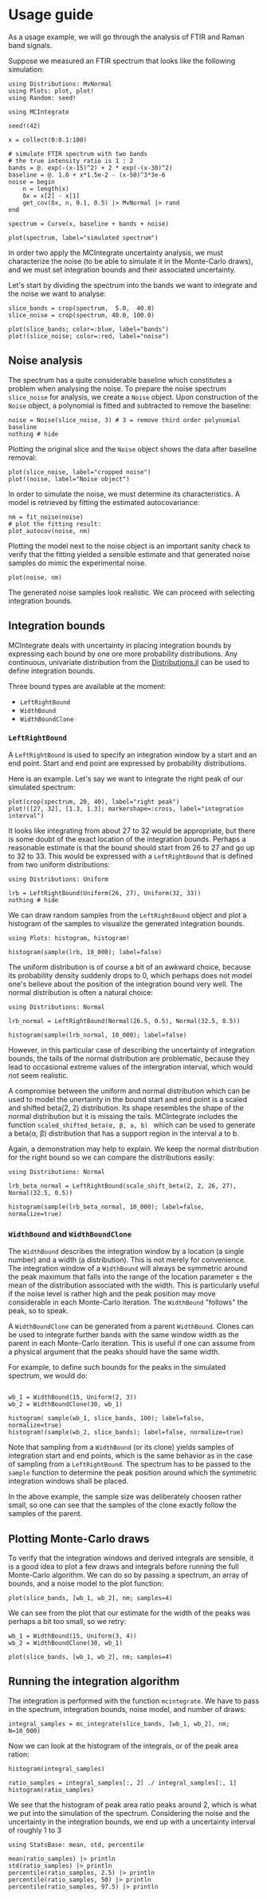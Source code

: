 
# Usage guide

As a usage example, we will go through the analysis of FTIR and Raman band signals.

Suppose we measured an FTIR spectrum that looks like the following simulation:

```@example FTIR
using Distributions: MvNormal
using Plots: plot, plot!
using Random: seed!

using MCIntegrate

seed!(42)

x = collect(0:0.1:100)

# simulate FTIR spectrum with two bands
# the true intensity ratio is 1 : 2
bands = @. exp(-(x-15)^2) + 2 * exp(-(x-30)^2)
baseline = @. 1.0 + x*1.5e-2 - (x-50)^3*3e-6
noise = begin
    n = length(x)
    δx = x[2] - x[1] 
    get_cov(δx, n, 0.1, 0.5) |> MvNormal |> rand
end

spectrum = Curve(x, baseline + bands + noise)

plot(spectrum, label="simulated spectrum")
```

In order two apply the MCIntegrate uncertainty analysis, we must characterize the noise (to be able to simulate it in the Monte-Carlo draws), and we must set integration bounds and their associated uncertainty.

Let's start by dividing the spectrum into the bands we want to integrate and the noise we
want to analyse:

```@example FTIR
slice_bands = crop(spectrum,  5.0,  40.0)
slice_noise = crop(spectrum, 40.0, 100.0)

plot(slice_bands; color=:blue, label="bands")
plot!(slice_noise; color=:red, label="noise")
```

## Noise analysis

The spectrum has a quite considerable baseline which constitutes a problem when analysing the noise. To prepare the noise spectrum `slice_noise` for analysis, we create a `Noise` object. Upon construction of the `Noise` object, a polynomial is fitted and subtracted to remove the baseline:

```@example FTIR
noise = Noise(slice_noise, 3) # 3 = remove third order polynomial baseline
nothing # hide
```

Plotting the original slice and the `Noise` object shows the data after baseline removal:

```@example FTIR
plot(slice_noise, label="cropped noise")
plot!(noise, label="Noise object")
```

In order to simulate the noise, we must determine its characteristics.
A model is retrieved by fitting the estimated autocovariance:

```@example FTIR
nm = fit_noise(noise)
# plot the fitting result:
plot_autocov(noise, nm)
```

Plotting the model next to the noise object is an important sanity check to verify that the fitting yielded a sensible estimate and that generated noise samples do mimic the experimental noise.

```@example FTIR
plot(noise, nm)
```

The generated noise samples look realistic. We can proceed with selecting integration bounds.

## Integration bounds

MCIntegrate deals with uncertainty in placing integration bounds by expressing each bound by one ore more probability distributions. Any continuous, univariate distribution from the [Distributions.jl](https://github.com/JuliaStats/Distributions.jl) can be used to define integration bounds.

Three bound types are available at the moment:

- `LeftRightBound`
- `WidthBound`
- `WidthBoundClone`

### `LeftRightBound`

A `LeftRightBound` is used to specify an integration window by a start and an end point. Start and end point are expressed by probability distributions.

Here is an example. Let's say we want to integrate the right peak of our simulated spectrum:

```@example FTIR
plot(crop(spectrum, 20, 40), label="right peak")
plot!([27, 32], [1.3, 1.3]; markershape=:cross, label="integration interval")
```

It looks like integrating from about 27 to 32 would be appropriate, but there is some doubt of the exact location of the integration bounds. Perhaps a reasonable estimate is that the bound should start from 26 to 27 and go up to 32 to 33. This would be expressed with a `LeftRightBound` that is defined from two uniform distributions:

```@example FTIR
using Distributions: Uniform

lrb = LeftRightBound(Uniform(26, 27), Uniform(32, 33))
nothing # hide
```

We can draw random samples from the `LeftRightBound` object and plot a histogram of the samples to visualize the generated integration bounds.

```@example FTIR
using Plots: histogram, histogram!

histogram(sample(lrb, 10_000); label=false)
```

The uniform distribution is of course a bit of an awkward choice, because its probability density suddenly drops to 0, which perhaps does not model one's believe about the position of the integration bound very well. The normal distribution is often a natural choice:

```@example FTIR
using Distributions: Normal

lrb_normal = LeftRightBound(Normal(26.5, 0.5), Normal(32.5, 0.5))

histogram(sample(lrb_normal, 10_000); label=false)
```

However, in this particular case of describing the uncertainty of integration bounds, the tails of the normal distribution are problematic, because they lead to occasional extreme values of the intergration interval, which would not seem realistic.

A compromise between the uniform and normal distribution which can be used to model the unertainty in the bound start and end point is a scaled and shifted beta(2, 2) distribution. Its shape resembles the shape of the normal distribution but it is missing the tails. MCIntegrate includes the function `scaled_shifted_beta(α, β, a, b) ` which can be used to generate a beta(α, β) distribution that has a support region in the interval a to b.

Again, a demonstration may help to explain. We keep the normal distribution for the right bound so we can compare the distributions easily:

```@example FTIR
using Distributions: Normal

lrb_beta_normal = LeftRightBound(scale_shift_beta(2, 2, 26, 27), Normal(32.5, 0.5))

histogram(sample(lrb_beta_normal, 10_000); label=false, normalize=true)
```

### `WidthBound` and `WidthBoundClone`

The `WidthBound` describes the integration window by a location (a single number) and a width (a distribution). This is not merely for convenience. The integration window of a `WidthBound` will always be symmetric around the peak maximum that falls into the range of the location parameter ± the mean of the distribution associated with the width. This is particularly useful if the noise level is rather high and the peak position may move considerable in each Monte-Carlo iteration.
The `WidthBound` "follows" the peak, so to speak.

A `WidthBoundClone` can be generated from a parent `WidthBound`. Clones can be used to integrate further bands with the same window width as the parent in each Monte-Carlo iteration. This is useful if one can assume from a physical argument that the peaks should have the same width.

For example, to define such bounds for the peaks in the simulated spectrum, we would do:

```@example FTIR

wb_1 = WidthBound(15, Uniform(2, 3))
wb_2 = WidthBoundClone(30, wb_1)

histogram( sample(wb_1, slice_bands, 100); label=false, normalize=true)
histogram!(sample(wb_2, slice_bands); label=false, normalize=true)
```

Note that sampling from a `WidthBound` (or its clone) yields samples of integration start and end points, which is the same behavior as in the case of sampling from a `LeftRightBound`. The spectrum has to be passed to the `sample` function to determine the peak position around which the symmetric integration windows shall be placed.

In the above example, the sample size was deliberately choosen rather small, so one can see that the samples of the clone exactly follow the samples of the parent.

## Plotting Monte-Carlo draws

To verify that the integration windows and derived integrals are sensible, it is a good idea to plot a few draws and integrals before running the full Monte-Carlo algorithm. We can do so by passing a spectrum, an array of bounds, and a noise model to the plot function:

```@example FTIR
plot(slice_bands, [wb_1, wb_2], nm; samples=4)
```

We can see from the plot that our estimate for the width of the peaks was perhaps a bit too small, so we retry:

```@example FTIR
wb_1 = WidthBound(15, Uniform(3, 4))
wb_2 = WidthBoundClone(30, wb_1)

plot(slice_bands, [wb_1, wb_2], nm; samples=4)
```

## Running the integration algorithm

The integration is performed with the function `mcintegrate`. We have to pass in the spectrum, integration bounds, noise model, and number of draws:

```@example FTIR
integral_samples = mc_integrate(slice_bands, [wb_1, wb_2], nm; N=10_000)
```

Now we can look at the histogram of the integrals, or of the peak area ration:

```@example FTIR
histogram(integral_samples)
```

```@example FTIR
ratio_samples = integral_samples[:, 2] ./ integral_samples[:, 1]
histogram(ratio_samples)
```

We see that the histogram of peak area ratio peaks around 2, which is what we put into the simulation of the spectrum. Considering the noise and the uncertainty in the integration bounds, we end up with a uncertainty interval of roughly 1 to 3

```@example FTIR
using StatsBase: mean, std, percentile

mean(ratio_samples) |> println
std(ratio_samples) |> println
percentile(ratio_samples, 2.5) |> println
percentile(ratio_samples, 50) |> println
percentile(ratio_samples, 97.5) |> println
```